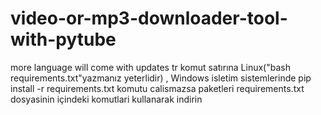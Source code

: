 # video-or-mp3-downloader-tool-with-pytube 
more language will come with updates
tr
komut satırına Linux("bash requirements.txt"yazmanız yeterlidir) ,
Windows isletim sistemlerinde pip install -r requirements.txt komutu calismazsa paketleri
requirements.txt dosyasinin içindeki komutlari kullanarak indirin
